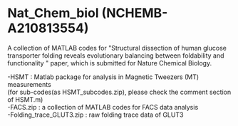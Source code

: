 # Nat_Chem_biol (NCHEMB-A210813554)

A collection of MATLAB codes for "Structural dissection of human glucose transporter folding reveals evolutionary balancing between foldability and functionality
" paper, which is submitted for Nature Chemical Biology.

-HSMT : Matlab package for analysis in Magnetic Tweezers (MT) measurements\
        (for sub-codes(as HSMT_subcodes.zip), please check the comment section of HSMT.m)\
-FACS.zip : a collection of MATLAB codes for FACS data analysis\
-Folding_trace_GLUT3.zip : raw folding trace data of GLUT3
